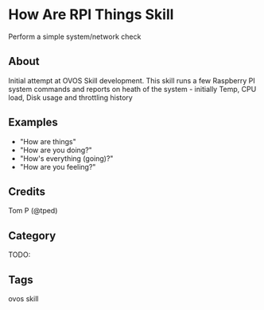 # How Are RPI Things Skill 

Perform a simple system/network check 

## About

Initial attempt at OVOS Skill development.  This skill runs a few Raspberry PI system commands and reports on heath of the system - initially Temp, CPU load, Disk usage and throttling history


## Examples

- "How are things"
- "How are you doing?"
- "How's everything (going)?"
- "How are you feeling?"

## Credits

Tom P (@tped)

## Category

TODO:

## Tags

ovos skill
